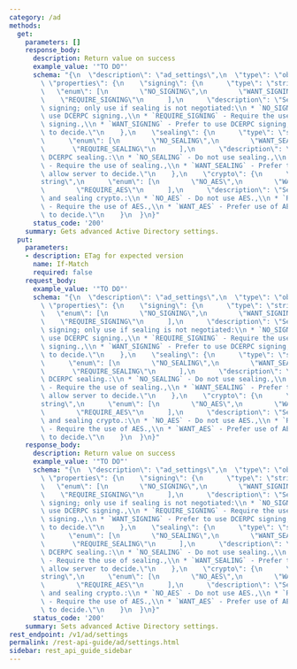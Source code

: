 ```yaml
---
category: /ad
methods:
  get:
    parameters: []
    response_body:
      description: Return value on success
      example_value: '"TO DO"'
      schema: "{\n  \"description\": \"ad_settings\",\n  \"type\": \"object\",\n \
        \ \"properties\": {\n    \"signing\": {\n      \"type\": \"string\",\n   \
        \   \"enum\": [\n        \"NO_SIGNING\",\n        \"WANT_SIGNING\",\n    \
        \    \"REQUIRE_SIGNING\"\n      ],\n      \"description\": \"Setting for DCERPC\
        \ signing; only use if sealing is not negotiated:\\n * `NO_SIGNING` - Do not\
        \ use DCERPC signing.,\\n * `REQUIRE_SIGNING` - Require the use of DCERPC\
        \ signing.,\\n * `WANT_SIGNING` - Prefer to use DCERPC signing; allow server\
        \ to decide.\"\n    },\n    \"sealing\": {\n      \"type\": \"string\",\n\
        \      \"enum\": [\n        \"NO_SEALING\",\n        \"WANT_SEALING\",\n \
        \       \"REQUIRE_SEALING\"\n      ],\n      \"description\": \"Setting for\
        \ DCERPC sealing.:\\n * `NO_SEALING` - Do not use sealing.,\\n * `REQUIRE_SEALING`\
        \ - Require the use of sealing.,\\n * `WANT_SEALING` - Prefer to use sealing;\
        \ allow server to decide.\"\n    },\n    \"crypto\": {\n      \"type\": \"\
        string\",\n      \"enum\": [\n        \"NO_AES\",\n        \"WANT_AES\",\n\
        \        \"REQUIRE_AES\"\n      ],\n      \"description\": \"Setting for authenticator\
        \ and sealing crypto.:\\n * `NO_AES` - Do not use AES.,\\n * `REQUIRE_AES`\
        \ - Require the use of AES.,\\n * `WANT_AES` - Prefer use of AES; allow server\
        \ to decide.\"\n    }\n  }\n}"
      status_code: '200'
    summary: Gets advanced Active Directory settings.
  put:
    parameters:
    - description: ETag for expected version
      name: If-Match
      required: false
    request_body:
      example_value: '"TO DO"'
      schema: "{\n  \"description\": \"ad_settings\",\n  \"type\": \"object\",\n \
        \ \"properties\": {\n    \"signing\": {\n      \"type\": \"string\",\n   \
        \   \"enum\": [\n        \"NO_SIGNING\",\n        \"WANT_SIGNING\",\n    \
        \    \"REQUIRE_SIGNING\"\n      ],\n      \"description\": \"Setting for DCERPC\
        \ signing; only use if sealing is not negotiated:\\n * `NO_SIGNING` - Do not\
        \ use DCERPC signing.,\\n * `REQUIRE_SIGNING` - Require the use of DCERPC\
        \ signing.,\\n * `WANT_SIGNING` - Prefer to use DCERPC signing; allow server\
        \ to decide.\"\n    },\n    \"sealing\": {\n      \"type\": \"string\",\n\
        \      \"enum\": [\n        \"NO_SEALING\",\n        \"WANT_SEALING\",\n \
        \       \"REQUIRE_SEALING\"\n      ],\n      \"description\": \"Setting for\
        \ DCERPC sealing.:\\n * `NO_SEALING` - Do not use sealing.,\\n * `REQUIRE_SEALING`\
        \ - Require the use of sealing.,\\n * `WANT_SEALING` - Prefer to use sealing;\
        \ allow server to decide.\"\n    },\n    \"crypto\": {\n      \"type\": \"\
        string\",\n      \"enum\": [\n        \"NO_AES\",\n        \"WANT_AES\",\n\
        \        \"REQUIRE_AES\"\n      ],\n      \"description\": \"Setting for authenticator\
        \ and sealing crypto.:\\n * `NO_AES` - Do not use AES.,\\n * `REQUIRE_AES`\
        \ - Require the use of AES.,\\n * `WANT_AES` - Prefer use of AES; allow server\
        \ to decide.\"\n    }\n  }\n}"
    response_body:
      description: Return value on success
      example_value: '"TO DO"'
      schema: "{\n  \"description\": \"ad_settings\",\n  \"type\": \"object\",\n \
        \ \"properties\": {\n    \"signing\": {\n      \"type\": \"string\",\n   \
        \   \"enum\": [\n        \"NO_SIGNING\",\n        \"WANT_SIGNING\",\n    \
        \    \"REQUIRE_SIGNING\"\n      ],\n      \"description\": \"Setting for DCERPC\
        \ signing; only use if sealing is not negotiated:\\n * `NO_SIGNING` - Do not\
        \ use DCERPC signing.,\\n * `REQUIRE_SIGNING` - Require the use of DCERPC\
        \ signing.,\\n * `WANT_SIGNING` - Prefer to use DCERPC signing; allow server\
        \ to decide.\"\n    },\n    \"sealing\": {\n      \"type\": \"string\",\n\
        \      \"enum\": [\n        \"NO_SEALING\",\n        \"WANT_SEALING\",\n \
        \       \"REQUIRE_SEALING\"\n      ],\n      \"description\": \"Setting for\
        \ DCERPC sealing.:\\n * `NO_SEALING` - Do not use sealing.,\\n * `REQUIRE_SEALING`\
        \ - Require the use of sealing.,\\n * `WANT_SEALING` - Prefer to use sealing;\
        \ allow server to decide.\"\n    },\n    \"crypto\": {\n      \"type\": \"\
        string\",\n      \"enum\": [\n        \"NO_AES\",\n        \"WANT_AES\",\n\
        \        \"REQUIRE_AES\"\n      ],\n      \"description\": \"Setting for authenticator\
        \ and sealing crypto.:\\n * `NO_AES` - Do not use AES.,\\n * `REQUIRE_AES`\
        \ - Require the use of AES.,\\n * `WANT_AES` - Prefer use of AES; allow server\
        \ to decide.\"\n    }\n  }\n}"
      status_code: '200'
    summary: Sets advanced Active Directory settings.
rest_endpoint: /v1/ad/settings
permalink: /rest-api-guide/ad/settings.html
sidebar: rest_api_guide_sidebar
---
```

